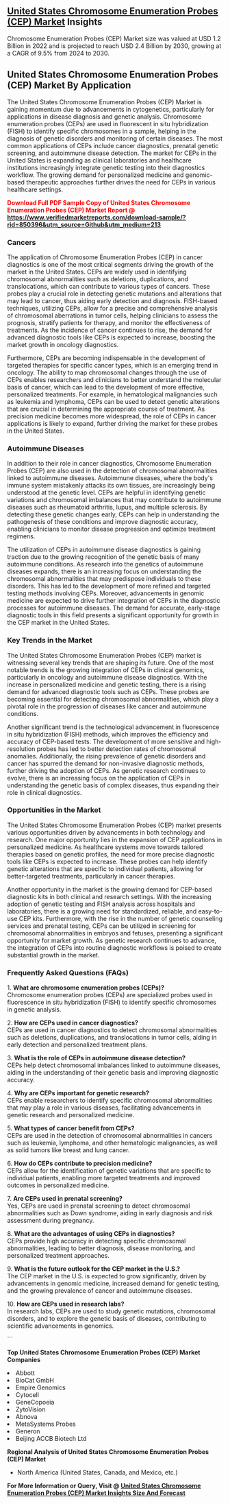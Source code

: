 <h2><a href="https://www.verifiedmarketreports.com/download-sample/?rid=850396&amp;utm_source=Github&amp;utm_medium=213" target="_blank">United States Chromosome Enumeration Probes (CEP) Market</a> Insights</h2><p>Chromosome Enumeration Probes (CEP) Market size was valued at USD 1.2 Billion in 2022 and is projected to reach USD 2.4 Billion by 2030, growing at a CAGR of 9.5% from 2024 to 2030.</p><p><h2>United States Chromosome Enumeration Probes (CEP) Market By Application</h2><p>The United States Chromosome Enumeration Probes (CEP) Market is gaining momentum due to advancements in cytogenetics, particularly for applications in disease diagnosis and genetic analysis. Chromosome enumeration probes (CEPs) are used in fluorescent in situ hybridization (FISH) to identify specific chromosomes in a sample, helping in the diagnosis of genetic disorders and monitoring of certain diseases. The most common applications of CEPs include cancer diagnostics, prenatal genetic screening, and autoimmune disease detection. The market for CEPs in the United States is expanding as clinical laboratories and healthcare institutions increasingly integrate genetic testing into their diagnostics workflow. The growing demand for personalized medicine and genomic-based therapeutic approaches further drives the need for CEPs in various healthcare settings.</p><p><strong><p><span class=""><span style="color: #ff0000;"><strong>Download Full PDF Sample Copy of United States Chromosome Enumeration Probes (CEP) Market Report</strong> @ </span><a href="https://www.verifiedmarketreports.com/download-sample/?rid=850396&amp;utm_source=Github&amp;utm_medium=213" target="_blank">https://www.verifiedmarketreports.com/download-sample/?rid=850396&amp;utm_source=Github&amp;utm_medium=213</a></span></p></strong></p><h3>Cancers</h3><p>The application of Chromosome Enumeration Probes (CEP) in cancer diagnostics is one of the most critical segments driving the growth of the market in the United States. CEPs are widely used in identifying chromosomal abnormalities such as deletions, duplications, and translocations, which can contribute to various types of cancers. These probes play a crucial role in detecting genetic mutations and alterations that may lead to cancer, thus aiding early detection and diagnosis. FISH-based techniques, utilizing CEPs, allow for a precise and comprehensive analysis of chromosomal aberrations in tumor cells, helping clinicians to assess the prognosis, stratify patients for therapy, and monitor the effectiveness of treatments. As the incidence of cancer continues to rise, the demand for advanced diagnostic tools like CEPs is expected to increase, boosting the market growth in oncology diagnostics.</p><p>Furthermore, CEPs are becoming indispensable in the development of targeted therapies for specific cancer types, which is an emerging trend in oncology. The ability to map chromosomal changes through the use of CEPs enables researchers and clinicians to better understand the molecular basis of cancer, which can lead to the development of more effective, personalized treatments. For example, in hematological malignancies such as leukemia and lymphoma, CEPs can be used to detect genetic alterations that are crucial in determining the appropriate course of treatment. As precision medicine becomes more widespread, the role of CEPs in cancer applications is likely to expand, further driving the market for these probes in the United States.</p><h3>Autoimmune Diseases</h3><p>In addition to their role in cancer diagnostics, Chromosome Enumeration Probes (CEP) are also used in the detection of chromosomal abnormalities linked to autoimmune diseases. Autoimmune diseases, where the body's immune system mistakenly attacks its own tissues, are increasingly being understood at the genetic level. CEPs are helpful in identifying genetic variations and chromosomal imbalances that may contribute to autoimmune diseases such as rheumatoid arthritis, lupus, and multiple sclerosis. By detecting these genetic changes early, CEPs can help in understanding the pathogenesis of these conditions and improve diagnostic accuracy, enabling clinicians to monitor disease progression and optimize treatment regimens.</p><p>The utilization of CEPs in autoimmune disease diagnostics is gaining traction due to the growing recognition of the genetic basis of many autoimmune conditions. As research into the genetics of autoimmune diseases expands, there is an increasing focus on understanding the chromosomal abnormalities that may predispose individuals to these disorders. This has led to the development of more refined and targeted testing methods involving CEPs. Moreover, advancements in genomic medicine are expected to drive further integration of CEPs in the diagnostic processes for autoimmune diseases. The demand for accurate, early-stage diagnostic tools in this field presents a significant opportunity for growth in the CEP market in the United States.</p><h3>Key Trends in the Market</h3><p>The United States Chromosome Enumeration Probes (CEP) market is witnessing several key trends that are shaping its future. One of the most notable trends is the growing integration of CEPs in clinical genomics, particularly in oncology and autoimmune disease diagnostics. With the increase in personalized medicine and genetic testing, there is a rising demand for advanced diagnostic tools such as CEPs. These probes are becoming essential for detecting chromosomal abnormalities, which play a pivotal role in the progression of diseases like cancer and autoimmune conditions.</p><p>Another significant trend is the technological advancement in fluorescence in situ hybridization (FISH) methods, which improves the efficiency and accuracy of CEP-based tests. The development of more sensitive and high-resolution probes has led to better detection rates of chromosomal anomalies. Additionally, the rising prevalence of genetic disorders and cancer has spurred the demand for non-invasive diagnostic methods, further driving the adoption of CEPs. As genetic research continues to evolve, there is an increasing focus on the application of CEPs in understanding the genetic basis of complex diseases, thus expanding their role in clinical diagnostics.</p><h3>Opportunities in the Market</h3><p>The United States Chromosome Enumeration Probes (CEP) market presents various opportunities driven by advancements in both technology and research. One major opportunity lies in the expansion of CEP applications in personalized medicine. As healthcare systems move towards tailored therapies based on genetic profiles, the need for more precise diagnostic tools like CEPs is expected to increase. These probes can help identify genetic alterations that are specific to individual patients, allowing for better-targeted treatments, particularly in cancer therapies.</p><p>Another opportunity in the market is the growing demand for CEP-based diagnostic kits in both clinical and research settings. With the increasing adoption of genetic testing and FISH analysis across hospitals and laboratories, there is a growing need for standardized, reliable, and easy-to-use CEP kits. Furthermore, with the rise in the number of genetic counseling services and prenatal testing, CEPs can be utilized in screening for chromosomal abnormalities in embryos and fetuses, presenting a significant opportunity for market growth. As genetic research continues to advance, the integration of CEPs into routine diagnostic workflows is poised to create substantial growth in the market.</p><h3>Frequently Asked Questions (FAQs)</h3><p>1. <strong>What are chromosome enumeration probes (CEPs)?</strong> <br>Chromosome enumeration probes (CEPs) are specialized probes used in fluorescence in situ hybridization (FISH) to identify specific chromosomes in genetic analysis.</p><p>2. <strong>How are CEPs used in cancer diagnostics?</strong> <br>CEPs are used in cancer diagnostics to detect chromosomal abnormalities such as deletions, duplications, and translocations in tumor cells, aiding in early detection and personalized treatment plans.</p><p>3. <strong>What is the role of CEPs in autoimmune disease detection?</strong> <br>CEPs help detect chromosomal imbalances linked to autoimmune diseases, aiding in the understanding of their genetic basis and improving diagnostic accuracy.</p><p>4. <strong>Why are CEPs important for genetic research?</strong> <br>CEPs enable researchers to identify specific chromosomal abnormalities that may play a role in various diseases, facilitating advancements in genetic research and personalized medicine.</p><p>5. <strong>What types of cancer benefit from CEPs?</strong> <br>CEPs are used in the detection of chromosomal abnormalities in cancers such as leukemia, lymphoma, and other hematologic malignancies, as well as solid tumors like breast and lung cancer.</p><p>6. <strong>How do CEPs contribute to precision medicine?</strong> <br>CEPs allow for the identification of genetic variations that are specific to individual patients, enabling more targeted treatments and improved outcomes in personalized medicine.</p><p>7. <strong>Are CEPs used in prenatal screening?</strong> <br>Yes, CEPs are used in prenatal screening to detect chromosomal abnormalities such as Down syndrome, aiding in early diagnosis and risk assessment during pregnancy.</p><p>8. <strong>What are the advantages of using CEPs in diagnostics?</strong> <br>CEPs provide high accuracy in detecting specific chromosomal abnormalities, leading to better diagnosis, disease monitoring, and personalized treatment approaches.</p><p>9. <strong>What is the future outlook for the CEP market in the U.S.?</strong> <br>The CEP market in the U.S. is expected to grow significantly, driven by advancements in genomic medicine, increased demand for genetic testing, and the growing prevalence of cancer and autoimmune diseases.</p><p>10. <strong>How are CEPs used in research labs?</strong> <br>In research labs, CEPs are used to study genetic mutations, chromosomal disorders, and to explore the genetic basis of diseases, contributing to scientific advancements in genomics.</p>```</p><p><strong>Top United States Chromosome Enumeration Probes (CEP) Market Companies</strong></p><div data-test-id=""><p><li>Abbott</li><li> BioCat GmbH</li><li> Empire Genomics</li><li> Cytocell</li><li> GeneCopoeia</li><li> ZytoVision</li><li> Abnova</li><li> MetaSystems Probes</li><li> Generon</li><li> Beijing ACCB Biotech Ltd</li></p><div><strong>Regional Analysis of&nbsp;United States Chromosome Enumeration Probes (CEP) Market</strong></div><ul><li dir="ltr"><p dir="ltr">North America&nbsp;(United States, Canada, and Mexico, etc.)</p></li></ul><p><strong>For More Information or Query, Visit @&nbsp;</strong><strong><a href="https://www.verifiedmarketreports.com/product/chromosome-enumeration-probes-cep-market/?utm_source=Github&amp;utm_medium=213" target="_blank">United States Chromosome Enumeration Probes (CEP) Market Insights Size And Forecast</a></strong></p></div>
